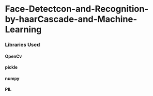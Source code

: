 # Face-Detectcon-and-Recognition-by-haarCascade-and-Machine-Learning
### Libraries Used
#### OpenCv
#### pickle
#### numpy
#### PIL 
